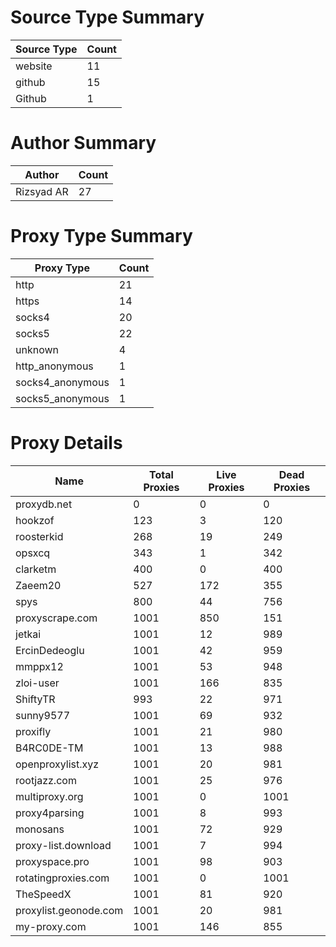 # Source Type Summary

| Source Type | Count |
|-------------|-------|
| website | 11 |
| github | 15 |
| Github | 1 |


# Author Summary

| Author | Count |
|--------|-------|
| Rizsyad AR | 27 |


# Proxy Type Summary

| Proxy Type | Count |
|------------|-------|
| http | 21 |
| https | 14 |
| socks4 | 20 |
| socks5 | 22 |
| unknown | 4 |
| http_anonymous | 1 |
| socks4_anonymous | 1 |
| socks5_anonymous | 1 |


# Proxy Details

| Name | Total Proxies | Live Proxies | Dead Proxies |
|------|---------------|--------------|---------------|
| proxydb.net | 0 | 0 | 0 |
| hookzof | 123 | 3 | 120 |
| roosterkid | 268 | 19 | 249 |
| opsxcq | 343 | 1 | 342 |
| clarketm | 400 | 0 | 400 |
| Zaeem20 | 527 | 172 | 355 |
| spys | 800 | 44 | 756 |
| proxyscrape.com | 1001 | 850 | 151 |
| jetkai | 1001 | 12 | 989 |
| ErcinDedeoglu | 1001 | 42 | 959 |
| mmppx12 | 1001 | 53 | 948 |
| zloi-user | 1001 | 166 | 835 |
| ShiftyTR | 993 | 22 | 971 |
| sunny9577 | 1001 | 69 | 932 |
| proxifly | 1001 | 21 | 980 |
| B4RC0DE-TM | 1001 | 13 | 988 |
| openproxylist.xyz | 1001 | 20 | 981 |
| rootjazz.com | 1001 | 25 | 976 |
| multiproxy.org | 1001 | 0 | 1001 |
| proxy4parsing | 1001 | 8 | 993 |
| monosans | 1001 | 72 | 929 |
| proxy-list.download | 1001 | 7 | 994 |
| proxyspace.pro | 1001 | 98 | 903 |
| rotatingproxies.com | 1001 | 0 | 1001 |
| TheSpeedX | 1001 | 81 | 920 |
| proxylist.geonode.com | 1001 | 20 | 981 |
| my-proxy.com | 1001 | 146 | 855 |
